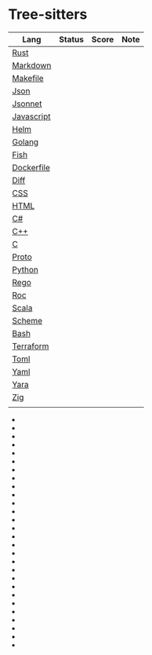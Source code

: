 # Tree-sitters

| Lang                     | Status | Score | Note |
| ------------------------ | ------ | ----- | ---- |
| [Rust][rs]               |        |       |      |
| [Markdown][md]           |        |       |      |
| [Makefile][make]         |        |       |      |
| [Json][json]             |        |       |      |
| [Jsonnet][jsonnet]       |        |       |      |
| [Javascript][javascript] |        |       |      |
| [Helm][helm]             |        |       |      |
| [Golang][golang]         |        |       |      |
| [Fish][fish]             |        |       |      |
| [Dockerfile][dockerfile] |        |       |      |
| [Diff][diff]             |        |       |      |
| [CSS][css]               |        |       |      |
| [HTML][html]             |        |       |      |
| [C#][csharp]             |        |       |      |
| [C++][cpp]               |        |       |      |
| [C][c]                   |        |       |      |
| [Proto][proto]           |        |       |      |
| [Python][python]         |        |       |      |
| [Rego][rego]             |        |       |      |
| [Roc][roc]               |        |       |      |
| [Scala][scala]           |        |       |      |
| [Scheme][scheme]         |        |       |      |
| [Bash][bash]             |        |       |      |
| [Terraform][terraform]   |        |       |      |
| [Toml][toml]             |        |       |      |
| [Yaml][yaml]             |        |       |      |
| [Yara][yara]             |        |       |      |
| [Zig][zig]               |        |       |      |
|                          |        |       |      |

- [rs]: https://github.com/tree-sitter/tree-sitter-rust "Rust"
- [md]: https://github.com/tree-sitter-grammars/tree-sitter-markdown "Markdown"
- [make]: https://github.com/caius/tree-sitter-make "Makefile"
- [json]: https://github.com/tree-sitter/tree-sitter-json "x"
- [jsonnet]: https://github.com/sourcegraph/tree-sitter-jsonnet "x"
- [javascript]: https://github.com/tree-sitter/tree-sitter-javascript "x"
- [helm]: https://github.com/ngalaiko/tree-sitter-go-template/tree/master "x"
- [golang]: https://github.com/tree-sitter/tree-sitter-go "x"
- [fish]: https://github.com/ram02z/tree-sitter-fish "x"
- [dockerfile]: https://github.com/camdencheek/tree-sitter-dockerfile "x"
- [diff]: https://github.com/the-mikedavis/tree-sitter-diff "x"
- [css]: https://github.com/tree-sitter/tree-sitter-css "x"
- [csharp]: https://github.com/tree-sitter/tree-sitter-c-sharp "x"
- [cpp]: https://github.com/tree-sitter/tree-sitter-cpp "x"
- [c]: https://github.com/tree-sitter/tree-sitter-c "x"
- [html]: https://github.com/tree-sitter/tree-sitter-bash "x"
- [proto]: https://github.com/coder3101/tree-sitter-proto "x"
- [python]: https://github.com/zed-industries/tree-sitter-python "x"
- [rego]: https://github.com/FallenAngel97/tree-sitter-rego "x"
- [roc]: https://github.com/faldor20/tree-sitter-roc "x"
- [scala]: https://github.com/tree-sitter/tree-sitter-scala "x"
- [scheme]: https://github.com/6cdh/tree-sitter-scheme "x"
- [bash]: https://github.com/tree-sitter/tree-sitter-bash "x"
- [terraform]: https://github.com/MichaHoffmann/tree-sitter-hcl "x"
- [toml]: https://github.com/tree-sitter/tree-sitter-toml "x"
- [yaml]: https://github.com/zed-industries/tree-sitter-yaml "x"
- [yara]: https://github.com/egibs/tree-sitter-yara "x"
- [zig]: https://github.com/tree-sitter-grammars/tree-sitter-zig "x"
